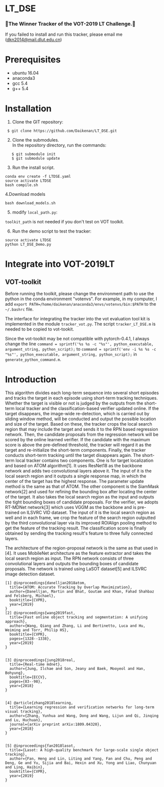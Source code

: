 # LT_DSE

### :star2:The Winner Tracker of the VOT-2019 LT Challenge.:star2: 

If you failed to install and run this tracker, please email me (<dkn2014@mail.dlut.edu.cn>)

# Prerequisites

* ubuntu 16.04
* anaconda3
* gcc 5.4
* g++ 5.4
# Installation
1. Clone the GIT repository:
```
 $ git clone https://github.com/Daikenan/LT_DSE.git
```
2. Clone the submodules.  
   In the repository directory, run the commands:
```
   $ git submodule init  
   $ git submodule update
```
3. Run the install script. 
```
conda env create -f LTDSE.yaml
source activate LTDSE
bash compile.sh
```
4.Download models
```
bash download_models.sh
```

5. modify ``local_path.py``:

``toolkit_path`` is not needed if you don't test on VOT toolkit.

6. Run the demo script to test the tracker:
```
source activate LTDSE
python LT_DSE_Demo.py
```

# Integrate into VOT-2019LT

## VOT-toolkit
Before running the toolkit, please change the environment path to use the python in the conda environment "votenvs".
For example, in my computer, I add  `export PATH=/home/daikenan/anaconda3/envs/votenvs/bin:$PATH` to the `~/.bashrc` file.  

The interface for integrating the tracker into the vot evaluation tool kit is implemented in the module `tracker_vot.py`. The script `tracker_LT_DSE.m` is needed to be copied to vot-tookit. 

Since the vot-toolkit may be not compatible with pytorch-0.4.1, I always change the line  `command = sprintf('%s %s -c "%s"', python_executable, argument_string, python_script);` to `command = sprintf('env -i %s %s -c "%s"', python_executable, argument_string, python_script);` in `generate_python_command.m`. 

# Introduction
This algorithm divides each long-term sequence into several short episodes and tracks the target in each episode using short-term tracking techniques. Whether the target is visible or not is judged by the outputs from the short-term local tracker and the classification-based verifier updated online. If the target disappears, the image-wide re-detection, which is carried out by sliding window method, will be conducted and output the possible location and size of the target. Based on these, the tracker crops the local search region that may include the target and sends it to the RPN based regression network. Then, the candidate proposals from the regression network will be scored by the online learned verifier. If the candidate with the maximum score is above the pre-defined threshold, the tracker will regard it as the target and re-initialize the short-term components. Finally, the tracker conducts short-term tracking until the target disappears again. 
The short-term local tracker contains two components. One is for target localization and based on ATOM algorithm[1]. It uses ResNet18 as the backbone network and adds two convolutional layers above it. The input of it is the local search region and it outputs a single response map, in which the center of the target has the highest response. The parameter update method is the same as that of ATOM. The other component is the SiamMask network[2] and used for refining the bounding box after locating the center of the target. It also takes the local search region as the input and outputs the tight bounding boxes of candidate proposals. 
For the verifier, we adopts RT-MDNet network[3] which uses VGGM as the backbone and is pre-trained on ILSVRC VID dataset. The input of it is the local search region as well and in each frame, we crop the feature of the search region outputted by the third convolutional layer via its improved ROIAlign pooling method to get the feature of the tracking result. The classification score is finally obtained by sending the tracking result's feature to three fully connected layers. 

The architecture of the region-proposal network is the same as that used in [4]. It uses MobileNet architecture as the feature extractor and takes the local search region as input. The RPN network consists of three convolutional layers and outputs the bounding boxes of candidate proposals. The network is trained using LaSOT dataset[5] and ILSVRC image detection dataset. 
```
[1] @inproceedings{danelljan2018atom,
  title={ATOM: Accurate Tracking by Overlap Maximization},
  author={Danelljan, Martin and Bhat, Goutam and Khan, Fahad Shahbaz and Felsberg, Michael},
  booktitle={CVPR},
  year={2019}
}
[2] @inproceedings{wang2019fast,
  title={Fast online object tracking and segmentation: A unifying approach},
  author={Wang, Qiang and Zhang, Li and Bertinetto, Luca and Hu, Weiming and Torr, Philip HS},
  booktitle={CVPR},
  pages={1328--1338},
  year={2019}
}


[3] @inproceedings{jung2018real,
  title={Real-time mdnet},
  author={Jung, Ilchae and Son, Jeany and Baek, Mooyeol and Han, Bohyung},
  booktitle={ECCV},
  pages={83--98},
  year={2018}
}


[4] @article{zhang2018learning,
  title={Learning regression and verification networks for long-term visual tracking},
  author={Zhang, Yunhua and Wang, Dong and Wang, Lijun and Qi, Jinqing and Lu, Huchuan},
  journal={arXiv preprint arXiv:1809.04320},
  year={2018}
}


[5] @inproceedings{fan2018lasot,
  title={Lasot: A high-quality benchmark for large-scale single object tracking},
  author={Fan, Heng and Lin, Liting and Yang, Fan and Chu, Peng and Deng, Ge and Yu, Sijia and Bai, Hexin and Xu, Yong and Liao, Chunyuan and Ling, Haibin},
  booktitle={CVPR},
  year={2019}
}
```
